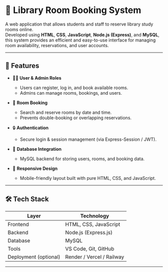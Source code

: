# 📖 Library Room Booking System

A web application that allows students and staff to reserve library study rooms online.  
Developed using **HTML**, **CSS**, **JavaScript**, **Node.js (Express)**, and **MySQL**, this system provides an efficient and easy-to-use interface for managing room availability, reservations, and user accounts.

---

## 🚀 Features

- 🧑‍💼 **User & Admin Roles**
  - Users can register, log in, and book available rooms.
  - Admins can manage rooms, bookings, and users.

- 📅 **Room Booking**
  - Search and reserve rooms by date and time.
  - Prevents double-booking or overlapping reservations.

- 🔒 **Authentication**
  - Secure login & session management (via Express-Session / JWT).

- 💾 **Database Integration**
  - MySQL backend for storing users, rooms, and booking data.

- 📱 **Responsive Design**
  - Mobile-friendly layout built with pure HTML, CSS, and JavaScript.

---

## 🛠️ Tech Stack

| Layer | Technology |
|-------|-------------|
| Frontend | HTML, CSS, JavaScript |
| Backend | Node.js (Express.js) |
| Database | MySQL |
| Tools | VS Code, Git, GitHub |
| Deployment (optional) | Render / Vercel / Railway |

---


